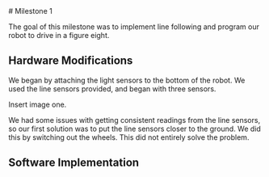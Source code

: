 <meta http-equiv="X-UA-Compatible" content="IE=Edge,chrome=1">
# Milestone 1

The goal of this milestone was to implement line following and program our robot to drive in a figure eight.

## Hardware Modifications

We began by attaching the light sensors to the bottom of the robot. We used the line sensors provided, and began with three sensors.

Insert image one.

We had some issues with getting consistent readings from the line sensors, so our first solution was to put the line sensors closer to the ground. We did this by switching out the wheels. This did not entirely solve the problem.

## Software Implementation

